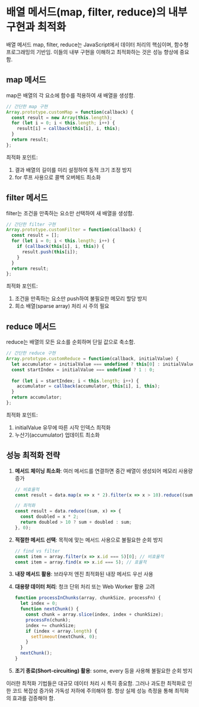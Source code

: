 # 배열 메서드(map, filter, reduce)의 내부 구현과 최적화

배열 메서드 map, filter, reduce는 JavaScript에서 데이터 처리의 핵심이며, 함수형 프로그래밍의 기반임. 이들의 내부 구현을 이해하고 최적화하는 것은 성능 향상에 중요함.

## map 메서드

map은 배열의 각 요소에 함수를 적용하여 새 배열을 생성함.

```javascript
// 간단한 map 구현
Array.prototype.customMap = function(callback) {
  const result = new Array(this.length);
  for (let i = 0; i < this.length; i++) {
    result[i] = callback(this[i], i, this);
  }
  return result;
};
```

최적화 포인트:

1. 결과 배열의 길이를 미리 설정하여 동적 크기 조정 방지
2. for 루프 사용으로 콜백 오버헤드 최소화

## filter 메서드

filter는 조건을 만족하는 요소만 선택하여 새 배열을 생성함.

```javascript
// 간단한 filter 구현
Array.prototype.customFilter = function(callback) {
  const result = [];
  for (let i = 0; i < this.length; i++) {
    if (callback(this[i], i, this)) {
      result.push(this[i]);
    }
  }
  return result;
};
```

최적화 포인트:

1. 조건을 만족하는 요소만 push하여 불필요한 메모리 할당 방지
2. 희소 배열(sparse array) 처리 시 주의 필요

## reduce 메서드

reduce는 배열의 모든 요소를 순회하며 단일 값으로 축소함.

```javascript
// 간단한 reduce 구현
Array.prototype.customReduce = function(callback, initialValue) {
  let accumulator = initialValue === undefined ? this[0] : initialValue;
  const startIndex = initialValue === undefined ? 1 : 0;
  
  for (let i = startIndex; i < this.length; i++) {
    accumulator = callback(accumulator, this[i], i, this);
  }
  return accumulator;
};
```

최적화 포인트:

1. initialValue 유무에 따른 시작 인덱스 최적화
2. 누산기(accumulator) 업데이트 최소화

## 성능 최적화 전략

1. **메서드 체이닝 최소화**: 여러 메서드를 연결하면 중간 배열이 생성되어 메모리 사용량 증가

   ```javascript
   // 비효율적
   const result = data.map(x => x * 2).filter(x => x > 10).reduce((sum, x) => sum + x, 0);
   
   // 최적화
   const result = data.reduce((sum, x) => {
     const doubled = x * 2;
     return doubled > 10 ? sum + doubled : sum;
   }, 0);
   ```

2. **적절한 메서드 선택**: 목적에 맞는 메서드 사용으로 불필요한 순회 방지

   ```javascript
   // find vs filter
   const item = array.filter(x => x.id === 5)[0]; // 비효율적
   const item = array.find(x => x.id === 5); // 효율적
   ```

3. **내장 메서드 활용**: 브라우저 엔진 최적화된 내장 메서드 우선 사용

4. **대용량 데이터 처리**: 청크 단위 처리 또는 Web Worker 활용 고려

   ```javascript
   function processInChunks(array, chunkSize, processFn) {
     let index = 0;
     function nextChunk() {
       const chunk = array.slice(index, index + chunkSize);
       processFn(chunk);
       index += chunkSize;
       if (index < array.length) {
         setTimeout(nextChunk, 0);
       }
     }
     nextChunk();
   }
   ```

5. **조기 종료(Short-circuiting) 활용**: some, every 등을 사용해 불필요한 순회 방지

이러한 최적화 기법들은 대규모 데이터 처리 시 특히 중요함. 그러나 과도한 최적화로 인한 코드 복잡성 증가와 가독성 저하에 주의해야 함. 항상 실제 성능 측정을 통해 최적화의 효과를 검증해야 함.
